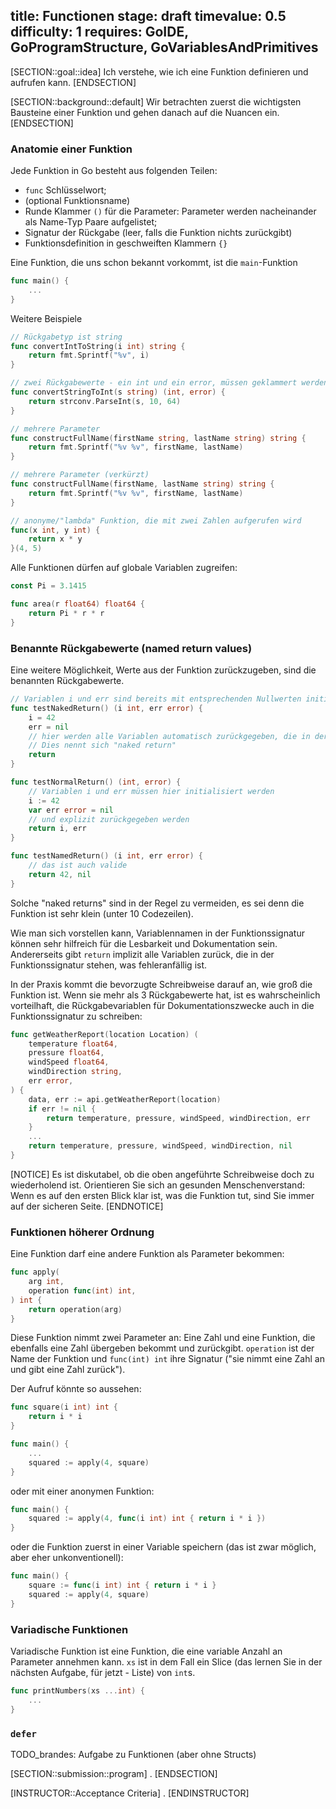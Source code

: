 title: Functionen
stage: draft
timevalue: 0.5
difficulty: 1
requires: GoIDE, GoProgramStructure, GoVariablesAndPrimitives
---

[SECTION::goal::idea]
Ich verstehe, wie ich eine Funktion definieren und aufrufen kann.
[ENDSECTION]

[SECTION::background::default]
Wir betrachten zuerst die wichtigsten Bausteine einer Funktion und gehen danach auf die Nuancen ein.
[ENDSECTION]

### Anatomie einer Funktion

Jede Funktion in Go besteht aus folgenden Teilen:

* `func` Schlüsselwort;
* (optional Funktionsname)
* Runde Klammer `()` für die Parameter: Parameter werden nacheinander als Name-Typ Paare aufgelistet;
* Signatur der Rückgabe (leer, falls die Funktion nichts zurückgibt)
* Funktionsdefinition in geschweiften Klammern `{}`

Eine Funktion, die uns schon bekannt vorkommt, ist die `main`-Funktion

```go
func main() {
    ...
}
```

Weitere Beispiele
```go
// Rückgabetyp ist string
func convertIntToString(i int) string {
    return fmt.Sprintf("%v", i)
}

// zwei Rückgabewerte - ein int und ein error, müssen geklammert werden
func convertStringToInt(s string) (int, error) {
    return strconv.ParseInt(s, 10, 64)
}

// mehrere Parameter
func constructFullName(firstName string, lastName string) string {
    return fmt.Sprintf("%v %v", firstName, lastName)
}

// mehrere Parameter (verkürzt)
func constructFullName(firstName, lastName string) string {
    return fmt.Sprintf("%v %v", firstName, lastName)
}

// anonyme/"lambda" Funktion, die mit zwei Zahlen aufgerufen wird
func(x int, y int) {
    return x * y
}(4, 5)

```

Alle Funktionen dürfen auf globale Variablen zugreifen:

```go
const Pi = 3.1415

func area(r float64) float64 {
    return Pi * r * r
}
```

### Benannte Rückgabewerte (named return values)
Eine weitere Möglichkeit, Werte aus der Funktion zurückzugeben, sind die benannten Rückgabewerte.
```go
// Variablen i und err sind bereits mit entsprechenden Nullwerten initialisiert
func testNakedReturn() (i int, err error) {
    i = 42
    err = nil
    // hier werden alle Variablen automatisch zurückgegeben, die in der Funktionssignatur initialisiert wurden.
    // Dies nennt sich "naked return"
    return
}

func testNormalReturn() (int, error) {
    // Variablen i und err müssen hier initialisiert werden
    i := 42
    var err error = nil
    // und explizit zurückgegeben werden
    return i, err
}

func testNamedReturn() (i int, err error) {
    // das ist auch valide 
    return 42, nil
}
```

Solche "naked returns" sind in der Regel zu vermeiden, es sei denn die Funktion ist sehr klein (unter 10 Codezeilen).

Wie man sich vorstellen kann, Variablennamen in der Funktionssignatur können sehr hilfreich für die Lesbarkeit und Dokumentation sein.
Andererseits gibt `return` implizit alle Variablen zurück, die in der Funktionssignatur stehen, was fehleranfällig ist.

In der Praxis kommt die bevorzugte Schreibweise darauf an, wie groß die Funktion ist. Wenn sie mehr als 3 Rückgabewerte hat, ist
es wahrscheinlich vorteilhaft, die Rückgabevariablen für Dokumentationszwecke auch in die Funktionssignatur zu schreiben:

```go
func getWeatherReport(location Location) (
    temperature float64, 
    pressure float64, 
    windSpeed float64, 
    windDirection string,
    err error,
) {
    data, err := api.getWeatherReport(location)
    if err != nil {
        return temperature, pressure, windSpeed, windDirection, err        
    }
    ...
    return temperature, pressure, windSpeed, windDirection, nil
}
```

[NOTICE]
Es ist diskutabel, ob die oben angeführte Schreibweise doch zu wiederholend ist. Orientieren Sie sich an gesunden Menschenverstand: 
Wenn es auf den ersten Blick klar ist, was die Funktion tut, sind Sie immer auf der sicheren Seite.
[ENDNOTICE]

### Funktionen höherer Ordnung

Eine Funktion darf eine andere Funktion als Parameter bekommen:

```go
func apply(
    arg int, 
    operation func(int) int,
) int {
    return operation(arg)
}
```

Diese Funktion nimmt zwei Parameter an: Eine Zahl und eine Funktion, die ebenfalls eine Zahl übergeben bekommt und zurückgibt.
`operation` ist der Name der Funktion und `func(int) int` ihre Signatur ("sie nimmt eine Zahl an und gibt eine Zahl zurück").

Der Aufruf könnte so aussehen:
```go
func square(i int) int {
    return i * i
}

func main() {
    ...
    squared := apply(4, square)
}
```

oder mit einer anonymen Funktion:
```go
func main() {
    squared := apply(4, func(i int) int { return i * i })
}
```

oder die Funktion zuerst in einer Variable speichern (das ist zwar möglich, aber eher unkonventionell):
```go
func main() {
    square := func(i int) int { return i * i }
    squared := apply(4, square)
}
```

### Variadische Funktionen

Variadische Funktion ist eine Funktion, die eine variable Anzahl an Parameter annehmen kann. 
`xs` ist in dem Fall ein Slice (das lernen Sie in der nächsten Aufgabe, für jetzt - Liste) von `int`s.

```go
func printNumbers(xs ...int) {
    ...
}
```

### `defer`

TODO_brandes: Aufgabe zu Funktionen (aber ohne Structs)

[SECTION::submission::program]
.
[ENDSECTION]

[INSTRUCTOR::Acceptance Criteria]
.
[ENDINSTRUCTOR]
